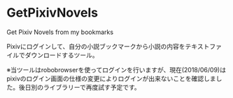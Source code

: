 # GetPixivNovels
Get Pixiv Novels from my bookmarks

Pixivにログインして、自分の小説ブックマークから小説の内容をテキストファイルでダウンロードするツール。

※当ツールはrobobrowserを使ってログインを行いますが、現在(2018/06/09)はpixivのログイン画面の仕様の変更によりログインが出来ないことを確認しました。後日別のライブラリーで再度試す予定です。
